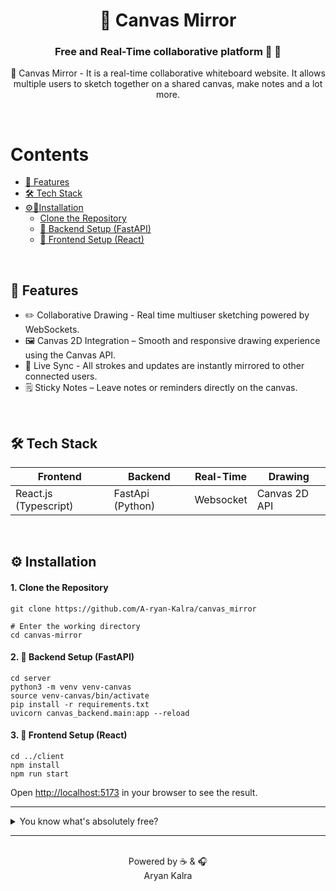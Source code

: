 <div align="center">

# 🎨 Canvas Mirror

### Free and Real-Time collaborative platform 🦄 🚀

🎨 Canvas Mirror - It is a real-time collaborative whiteboard website. It allows multiple users to sketch together on a shared canvas, make notes and a lot more.

</div>

<br/>

# Contents

- [🚀 Features](#-features)
- [🛠️ Tech Stack](#%EF%B8%8F-tech-stack)
- [⚙️🔧Installation](#%EF%B8%8F-installation)
  - [Clone the Repository](#1-clone-the-repository)
  - [🚧 Backend Setup (FastAPI)](#2--backend-setup-fastapi)
  - [🌅 Frontend Setup (React)](#3--frontend-setup-react)

<br/>

## 🚀 Features

- ✏️ Collaborative Drawing - Real time multiuser sketching powered by WebSockets.
- 🖼️ Canvas 2D Integration – Smooth and responsive drawing experience using the Canvas API.
- 📡 Live Sync - All strokes and updates are instantly mirrored to other connected users.
- 🗒️ Sticky Notes – Leave notes or reminders directly on the canvas.

<br/>

## 🛠️ Tech Stack

| Frontend              | Backend          | Real-Time | Drawing       |
| --------------------- | ---------------- | --------- | ------------- |
| React.js (Typescript) | FastApi (Python) | Websocket | Canvas 2D API |

<br/>

## ⚙️ Installation

#### 1. Clone the Repository

```
git clone https://github.com/A-ryan-Kalra/canvas_mirror

# Enter the working directory
cd canvas-mirror
```

#### 2. 🚧 Backend Setup (FastAPI)

```
cd server
python3 -m venv venv-canvas
source venv-canvas/bin/activate
pip install -r requirements.txt
uvicorn canvas_backend.main:app --reload
```

#### 3. 🌅 Frontend Setup (React)

```
cd ../client
npm install
npm run start
```

Open <a href='http://localhost:5173'>http://localhost:5173</a> in your browser to see the result.
<br>

---

<details>
  <summary>You know what's absolutely free?</summary>

- Leaving a ⭐ star
- 🍴Forking the repository
- No hidden fees, no subscriptions - just pure open-source love 🥰!

</details>

---

<div align="center">

<br>
Powered by ☕️ & 🎧 <br>
Aryan Kalra

</div>

